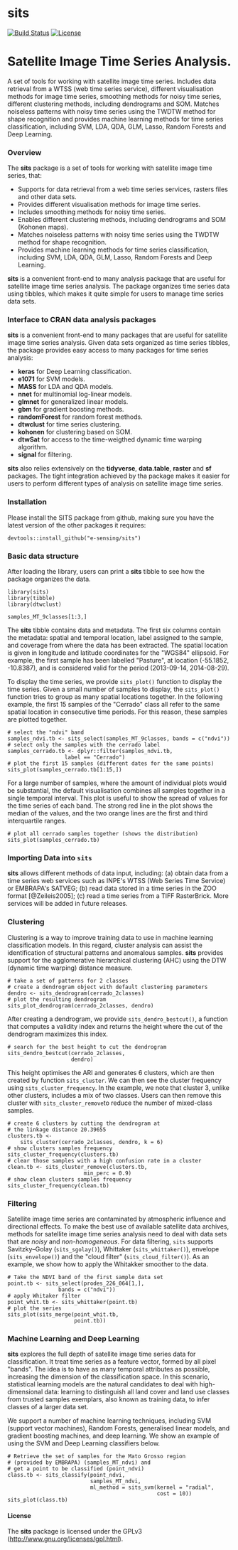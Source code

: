 sits
========

[![Build Status](https://travis-ci.org/rolfsimoes/sits.svg?branch=master)](https://travis-ci.org/rolfsimoes/) [![License](http://img.shields.io/badge/license-GPL%20%28%3E=%202%29-brightgreen.svg?style=flat)](http://www.gnu.org/licenses/gpl-2.0.html) 

# Satellite Image Time Series Analysis.
A set of tools for working with satellite image time series. Includes data retrieval from a WTSS (web time series service), different visualisation methods for image time series, smoothing methods for noisy time series, different clustering methods, including dendrograms and SOM. Matches noiseless patterns with noisy time series using the TWDTW method for shape recognition and provides machine learning methods for time series classification, including SVM, LDA, QDA, GLM, Lasso, Random Forests and Deep Learning.

### Overview

The **sits** package is a set of tools for working with satellite image time series, that:

- Supports for data retrieval from a web time series services, rasters files and other data sets.
- Provides different visualisation methods for image time series.
- Includes smoothing methods for noisy time series.
- Enables different clustering methods, including dendrograms and SOM (Kohonen maps).
- Matches noiseless patterns with noisy time series using the TWDTW method for shape recognition.
- Provides machine learning methods for time series classification, including SVM, LDA, QDA, GLM, Lasso, Random Forests and Deep Learning.

**sits** is a convenient front-end to many analysis package that are useful for satellite image time series analysis. The package organizes time series data using tibbles, which makes it quite simple for users to manage time series data sets. 

### Interface to CRAN data analysis packages

**sits** is a convenient front-end to many packages that are useful for satellite image time series analysis. Given data sets organized as time series tibbles, the package provides easy access to many packages for time series analysis:

- **keras** for Deep Learning classification.
- **e1071** for SVM models.
- **MASS** for LDA and QDA models.
- **nnet** for multinomial log-linear models.
- **glmnet** for generalized linear models.
- **gbm** for gradient boosting methods.
- **randomForest** for random forest methods.
- **dtwclust** for time series clustering.
- **kohonen** for clustering based on SOM.
- **dtwSat** for access to the time-weigthed dynamic time warping algorithm.
- **signal** for filtering.
    
**sits** also relies extensively on the **tidyverse**, **data.table**, **raster** and **sf** packages. The tight integration achieved by tha package makes it easier for users to perform different types of analysis on satellite image time series.   

### Installation

Please install the SITS package from github, making sure you have the latest version of the other packages it requires:

```{r, eval = FALSE}
devtools::install_github("e-sensing/sits")
```
 

### Basic data structure

After loading the library, users can print a **sits** tibble to see how the package organizes the data.

```{r, include = FALSE}
library(sits)
library(tibble)
library(dtwclust)
```


```{r}
samples_MT_9classes[1:3,]
```

The **sits** tibble contains data and metadata. The first six columns contain the metadata: spatial and temporal location, label assigned to the sample, and coverage from where the data has been extracted. The spatial location is given in longitude and latitude coordinates for the "WGS84" ellipsoid. For example, the first sample has been labelled "Pasture", at location (-55.1852, -10.8387), and is considered valid for the period (2013-09-14, 2014-08-29).

To display the time series, we provide `sits_plot()` function to display the time series. Given a small number of samples to display, the `sits_plot()` function tries to group as many spatial locations together. In the following example, the first 15 samples of the "Cerrado" class all refer to the same spatial location in consecutive time periods. For this reason, these samples are plotted together. 

```{r cerrado-15, fig.align="center", fig.height=3.1, fig.width=5}
# select the "ndvi" band
samples_ndvi.tb <- sits_select(samples_MT_9classes, bands = c("ndvi"))
# select only the samples with the cerrado label
samples_cerrado.tb <- dplyr::filter(samples_ndvi.tb, 
                  label == "Cerrado")
# plot the first 15 samples (different dates for the same points)
sits_plot(samples_cerrado.tb[1:15,])
```

For a large number of samples, where the amount of individual plots would be substantial, the default visualisation combines all samples together in a single temporal interval. This plot is useful to show the spread of values for the time series of each band. The strong red line in the plot shows the median of the values, and the two orange lines are the first and third interquartile ranges. 

```{r cerrado-all, fig.align="center", fig.height=3.1, fig.width=5}
# plot all cerrado samples together (shows the distribution)
sits_plot(samples_cerrado.tb)
```

### Importing Data into `sits`

**sits** allows different methods of data input, including: (a) obtain data from a time series web services such as INPE's WTSS (Web Series Time Service) or EMBRAPA's SATVEG; (b) read data stored in a time series in the ZOO format [@Zeileis2005]; (c) read a time series from a TIFF RasterBrick. More services will be added in future releases.

### Clustering

Clustering is a way to improve training data to use in machine learning classification models. In this regard, cluster analysis can assist the identification of structural patterns and anomalous samples. **sits** provides support for the agglomerative hierarchical clustering (AHC) using the DTW (dynamic time warping) distance measure. 

```{r dendrogram, cache=TRUE, fig.align="center", fig.height=4.1, fig.width=5}
# take a set of patterns for 2 classes
# create a dendrogram object with default clustering parameters
dendro <- sits_dendrogram(cerrado_2classes)
# plot the resulting dendrogram
sits_plot_dendrogram(cerrado_2classes, dendro)
```
After creating a dendrogram, we provide `sits_dendro_bestcut()`, a function that computes a validity index and returns the height where the cut of the dendrogram maximizes this index.

```{r}
# search for the best height to cut the dendrogram
sits_dendro_bestcut(cerrado_2classes, 
                    dendro)
```
This height optimises the ARI and generates $6$ clusters, which are then created by function `sits_cluster`. We can then see the cluster frequency using `sits_cluster_frequency`. In the example, we note that cluster $3$, unlike other clusters, includes a mix of two classes. Users can then remove this cluster with `sits_cluster_remove`to reduce the number of mixed-class samples.
```{r}
# create 6 clusters by cutting the dendrogram at 
# the linkage distance 20.39655
clusters.tb <- 
    sits_cluster(cerrado_2classes, dendro, k = 6)
# show clusters samples frequency
sits_cluster_frequency(clusters.tb)
# clear those samples with a high confusion rate in a cluster 
clean.tb <- sits_cluster_remove(clusters.tb, 
                        min_perc = 0.9)
# show clean clusters samples frequency
sits_cluster_frequency(clean.tb)
```

### Filtering

Satellite image time series are contaminated by atmospheric influence and directional effects. To make the best use of available satellite data archives, methods for satellite image time series analysis need to deal with data sets that are *noisy* and *non-homogeneous*. For data filtering, `sits` supports Savitzky–Golay (`sits_sgolay()`), Whittaker (`sits_whittaker()`), envelope (`sits_envelope()`) and the "cloud filter" (`sits_cloud_filter()`). As an example, we show how to apply the Whitakker smoother to the data.

```{r, fig.align="center", fig.height=3.1, fig.width=5}
# Take the NDVI band of the first sample data set
point.tb <- sits_select(prodes_226_064[1,], 
                bands = c("ndvi"))
# apply Whitaker filter
point_whit.tb <- sits_whittaker(point.tb)
# plot the series
sits_plot(sits_merge(point_whit.tb, 
                     point.tb))
```

### Machine Learning and Deep Learning

**sits** explores the full depth of satellite image time series data for classification. It treat time series as a feature vector, formed by all pixel "bands". The idea is to have as many temporal attributes as possible, increasing the dimension of the classification space. In this scenario, statistical learning models are the natural candidates to deal with high-dimensional data: learning to distinguish all land cover and land use classes from trusted samples exemplars, also known as training data, to infer classes of a larger data set. 

We support a number of machine learning techniques, including SVM (support vector machines), Random Forests, generalised linear models, and gradient boosting machines, and deep learning. We show an example of using the SVM and Deep Learning classifiers below.

```{r}
# Retrieve the set of samples for the Mato Grosso region 
# (provided by EMBRAPA) (samples_MT_ndvi) and 
# get a point to be classified (point_ndvi)
class.tb <- sits_classify(point_ndvi,
                          samples_MT_ndvi,
                          ml_method = sits_svm(kernel = "radial", 
                                               cost = 10))
sits_plot(class.tb)
```


#### License

The **sits** package is licensed under the GPLv3 (<http://www.gnu.org/licenses/gpl.html>).
